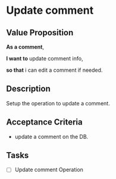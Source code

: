 # Update comment

## Value Proposition

**As a comment**,

**I want to** update comment info,

**so that** i can edit a comment if needed.

## Description

Setup the operation to update a comment.

## Acceptance Criteria

- update a comment on the DB.

## Tasks

- [ ] Update comment Operation
